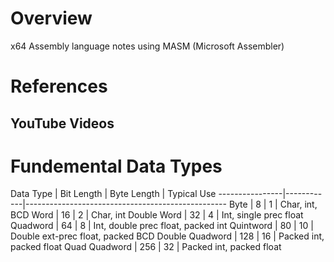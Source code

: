# Overview

x64 Assembly language notes using MASM (Microsoft Assembler)

# References

## YouTube Videos

# Fundemental Data Types

Data Type       | Bit Length | Byte Length | Typical Use
----------------|------------|--------------------------------------------------
Byte            | 8          | 1           | Char, int, BCD
Word            | 16         | 2           | Char, int
Double Word     | 32         | 4           | Int, single prec float
Quadword        | 64         | 8           | Int, double prec float, packed int
Quintword       | 80         | 10          | Double ext-prec float, packed BCD
Double Quadword | 128        | 16          | Packed int, packed float
Quad Quadword   | 256        | 32          | Packed int, packed float

